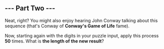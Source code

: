 ## --- Part Two ---

Neat, right? You might also enjoy hearing John Conway talking about this sequence (that's Conway of **Conway's Game of Life** fame).

Now, starting again with the digits in your puzzle input, apply this process **50** times.  What is **the length of the new result**?

